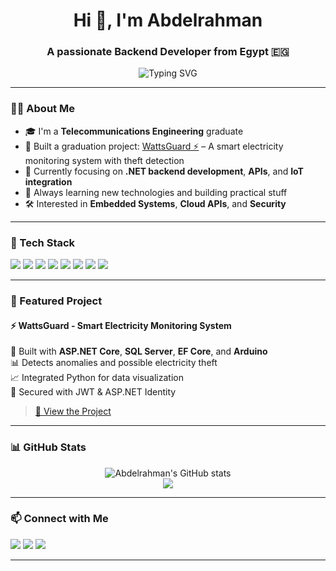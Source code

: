 <h1 align="center">Hi 👋, I'm Abdelrahman</h1>
<h3 align="center">A passionate Backend Developer from Egypt 🇪🇬</h3>

<p align="center">
  <img src="https://readme-typing-svg.herokuapp.com?font=Fira+Code&duration=3000&pause=1000&center=true&vCenter=true&width=435&lines=Backend+Developer;ASP.NET+Core+Lover;Arduino+Integration+Expert;Open+Source+Contributor" alt="Typing SVG" />
</p>

---

### 👨‍💻 About Me

- 🎓 I'm a **Telecommunications Engineering** graduate  
- 🚀 Built a graduation project: [WattsGuard ⚡](https://github.com/USERNAME/WattsGuard) – A smart electricity monitoring system with theft detection  
- 💼 Currently focusing on **.NET backend development**, **APIs**, and **IoT integration**  
- 🔭 Always learning new technologies and building practical stuff  
- 🛠️ Interested in **Embedded Systems**, **Cloud APIs**, and **Security**  

---

### 🧰 Tech Stack

<p>
  <img src="https://img.shields.io/badge/C%23-239120?style=flat&logo=c-sharp&logoColor=white"/>
  <img src="https://img.shields.io/badge/.NET-512BD4?style=flat&logo=dotnet&logoColor=white"/>
  <img src="https://img.shields.io/badge/ASP.NET_Core-512BD4?style=flat&logo=dotnet&logoColor=white"/>
  <img src="https://img.shields.io/badge/Entity_Framework-512BD4?style=flat&logo=efcore&logoColor=white"/>
  <img src="https://img.shields.io/badge/SQL_Server-CC2927?style=flat&logo=microsoftsqlserver&logoColor=white"/>
  <img src="https://img.shields.io/badge/Arduino-00979D?style=flat&logo=arduino&logoColor=white"/>
  <img src="https://img.shields.io/badge/JavaScript-F7DF1E?style=flat&logo=javascript&logoColor=black"/>
  <img src="https://img.shields.io/badge/Git-F05032?style=flat&logo=git&logoColor=white"/>
</p>

---

### 🚀 Featured Project

#### ⚡ WattsGuard - Smart Electricity Monitoring System  
🔌 Built with **ASP.NET Core**, **SQL Server**, **EF Core**, and **Arduino**  
📊 Detects anomalies and possible electricity theft  
📈 Integrated Python for data visualization  
🔐 Secured with JWT & ASP.NET Identity

> [🔗 View the Project](https://github.com/USERNAME/WattsGuard)

---

### 📊 GitHub Stats

<p align="center">
  <img src="https://github-readme-stats.vercel.app/api?username=USERNAME&show_icons=true&theme=radical" alt="Abdelrahman's GitHub stats" />
  <br />
  <img src="https://github-readme-stats.vercel.app/api/top-langs/?username=USERNAME&layout=compact&theme=radical" />
</p>

---

### 📫 Connect with Me

<p>
  <a href="mailto:your-email@example.com"><img src="https://img.shields.io/badge/email-D14836?style=flat&logo=gmail&logoColor=white"/></a>
  <a href="https://linkedin.com/in/your-linkedin"><img src="https://img.shields.io/badge/LinkedIn-0A66C2?style=flat&logo=linkedin&logoColor=white"/></a>
  <a href="https://github.com/USERNAME"><img src="https://img.shields.io/badge/GitHub-100000?style=flat&logo=github&logoColor=white"/></a>
</p>

---

<!-- Optional Spotify, WakaTime, or Article Sections can go here -->


